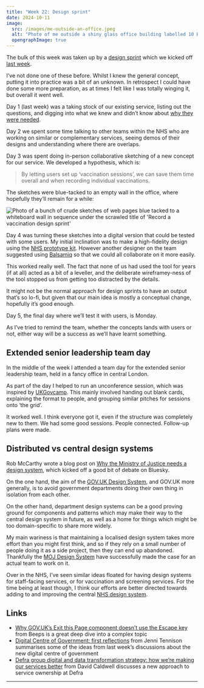 ```yaml
---
title: "Week 22: Design sprint"
date: 2024-10-11
image:
  src: /images/me-outside-an-office.jpeg
  alt: "Photo of me outside a shiny glass office building labelled 10 Bressenden Place"
  opengraphImage: true
---
```


The bulk of this week was taken up by a [design sprint](https://www.thesprintbook.com/the-design-sprint) which we kicked off [last week](/posts/week-21-progressive-enhancement/).

I’ve not done one of these before. Whilst I knew the general concept, putting it into practice was a bit of an unknown. In retrospect I could have done some more preparation, as at times I felt like I was totally winging it, but overall it went well.

Day 1 (last week) was a taking stock of our existing service, listing out the questions, and digging into what we knew and didn’t know about [why they were needed](https://service-manual.nhs.uk/content/how-to-write-good-questions-for-forms/make-sure-you-need-each-question).

Day 2 we spent some time talking to other teams within the NHS who are working on similar or complementary services, seeing demos of their designs and understanding where there are overlaps.

Day 3 was spent doing in-person collaborative sketching of a new concept for our service. We developed a hypothesis, which is:

> By letting users set up ‘vaccination sessions’, we can save them time overall and when recording individual vaccinations.

The sketches were blue-tacked to an empty wall in the office, where hopefully they’ll remain for a while:

![Photo of a bunch of crude sketches of web pages blue tacked to a whiteboard wall in sequence under the scrawled title of 'Record a vaccination design sprint'](/images/design-sprint-sketches.jpeg)

Day 4 was turning these sketches into a digital version that could be tested with some users. My initial inclination was to make a high-fidelity design using the [NHS prototype kit](https://nhsuk-prototype-kit.azurewebsites.net/docs). However another designer on the team suggested using [Balsamiq](https://balsamiq.cloud) so that we could all collaborate on it more easily.

This worked really well. The fact that none of us had used the tool for years (if at all) acted as a bit of a leveller, and the deliberate wireframey-ness of the tool stopped us from getting too distracted by the details.

It might not be the normal approach for design sprints to have an output that’s so lo-fi, but given that our main idea is mostly a conceptual change, hopefully it’s good enough.

Day 5, the final day where we’ll test it with users, is Monday.

As I’ve tried to remind the team, whether the concepts lands with users or not, either way will be a success as we’ll have learnt something.

## Extended senior leadership team day

In the middle of the week I attended a team day for the extended senior leadership team, held in a fancy office in central London.

As part of the day I helped to run an unconference session, which was inspired by [UKGovcamp](https://www.ukgovcamp.com). This mainly involved handing out blank cards, explaining the format to people, and grouping similar pitches for sessions onto ‘the grid’.

It worked well. I think everyone got it, even if the structure was completely new to them. We had some good sessions. People connected. Follow-up plans were made.

## Distributed vs central design systems

Rob McCarthy wrote a blog post on [Why the Ministry of Justice needs a design system](https://medium.com/share-reuse/why-do-we-need-a-design-system-dd15ca8b2361), which kicked off a good bit of debate on Bluesky.

On the one hand, the aim of the [GOV.UK Design System](https://design-system.service.gov.uk), and GOV.UK more generally, is to avoid government departments doing their own thing in isolation from each other.

On the other hand, department design systems can be a good proving ground for components and patterns which may make their way to the central design system in future, as well as a home for things which might be too domain-specific to share more widely.

My main wariness is that maintaining a localised design system takes more effort than you might first think, and so if they rely on a small number of people doing it as a side project, then they can end up abandoned. Thankfully the [MOJ Design System](https://design-patterns.service.justice.gov.uk) have successfully made the case for an actual team to work on it.

Over in the NHS, I’ve seen similar ideas floated for having design systems for staff-facing services, or for vaccination and screening services. For the time being at least though, I think our efforts are better directed towards adding to and improving the central [NHS design system](https://service-manual.nhs.uk/design-system).

## Links

* [Why GOV.UK’s Exit this Page component doesn’t use the Escape key](https://beeps.website/blog/2024-10-09-why-govuk-exit-this-page-doesnt-use-escape/) from Beeps is a great deep dive into a complex topic
* [Digital Centre of Government: first reflections](https://connectedbydata.org/blog/2024/10/07/dcd-first-reflections) from Jenni Tennison summarises some of the ideas from last week’s discussions about the new digital centre of government
* [Defra group digital and data transformation strategy: how we’re making our services better](https://defradigital.blog.gov.uk/2024/10/08/defra-group-digital-and-data-transformation-strategy-how-were-making-our-services-better/) from David Caldwell discusses a new approach to service ownership at Defra

---

